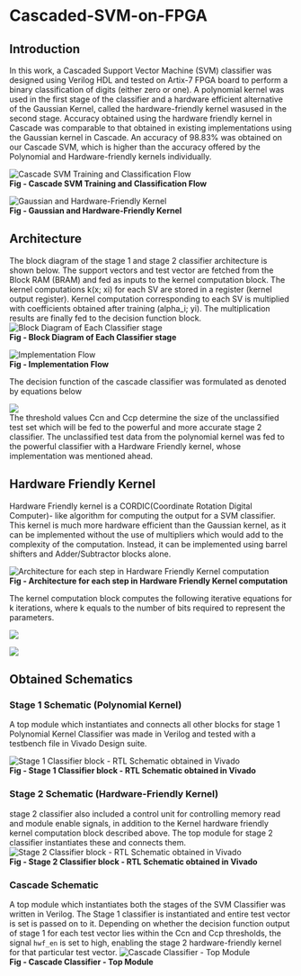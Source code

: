# Cascaded-SVM-on-FPGA
## Introduction
In this work, a Cascaded Support Vector Machine (SVM) classifier was designed
using Verilog HDL and tested on Artix-7 FPGA board to perform a binary classification of digits (either zero or one). A polynomial kernel was used in the first stage of the classifier and a hardware efficient alternative of the Gaussian Kernel, called the hardware-friendly kernel wasused in the second stage. Accuracy obtained using the hardware friendly kernel in Cascade was comparable to that obtained in existing implementations using the Gaussian kernel in Cascade. An accuracy of 98.83% was obtained on our Cascade SVM, which is higher than the accuracy offered by the Polynomial and Hardware-friendly kernels individually.
 
![Cascade SVM Training and Classification Flow](Cascade-SVM-Flow.png) </br>
<b> Fig - Cascade SVM Training and Classification Flow </b> 

![Gaussian and Hardware-Friendly Kernel](Kernels.PNG) </br>
<b> Fig - Gaussian and Hardware-Friendly Kernel </b>

## Architecture
The block diagram of the stage 1 and stage 2 classifier architecture is shown below. The support vectors and test vector are fetched from the Block RAM
(BRAM) and fed as inputs to the kernel computation block. The kernel computations k(x; xi) for each SV are stored
in a register (kernel output register). Kernel computation corresponding to each SV is multiplied with coefficients obtained after training (alpha_i; yi). The multiplication results are finally fed to the decision function block.
![Block Diagram of Each Classifier stage](Block-Diagram-Stage1.png) </br>
<b> Fig - Block Diagram of Each Classifier stage </b>

![Implementation Flow](Our-Classification-Flow.png) </br>
<b> Fig - Implementation Flow </b>


The decision function of the cascade classifier was formulated as denoted by equations below

![](Decision-func-eqn.PNG) </br>
The threshold values Ccn and Ccp determine the size of the unclassified test set which will be fed to the powerful and more accurate stage 2 classifier. The unclassified test data from the polynomial kernel was fed to the powerful classifier with a Hardware Friendly kernel, whose implementation was mentioned ahead.

## Hardware Friendly Kernel
Hardware Friendly kernel is a CORDIC(Coordinate Rotation Digital Computer)- like algorithm for computing the output for a SVM classifier. This kernel is much
more hardware efficient than the Gaussian kernel, as it can be implemented without the use of multipliers which would add to the complexity of the computation. Instead, it can be implemented using barrel shifters and Adder/Subtractor blocks alone. 

![Architecture for each step in Hardware Friendly Kernel computation](hwf_arch.png) </br>
<b> Fig - Architecture for each step in Hardware Friendly Kernel computation </b>

The kernel computation block computes the following iterative equations for k iterations, where k equals to the number of bits required to represent the parameters.

![](hwf_equations1.PNG) </br>

![](hwf_equations2.PNG) </br>


## Obtained Schematics
### Stage 1 Schematic (Polynomial Kernel)
A top module which instantiates and connects all other blocks for stage 1 Polynomial Kernel Classifier was made in Verilog and tested with a testbench file in Vivado Design suite.

![Stage 1 Classifier block - RTL Schematic obtained in Vivado](stage1_schem.png) </br>
<b> Fig - Stage 1 Classifier block - RTL Schematic obtained in Vivado </b>

### Stage 2 Schematic (Hardware-Friendly Kernel)
stage 2 classifier also included a control unit for controlling memory read and module enable signals, in addition to the Kernel hardware friendly kernel computation block described above. The top module for stage 2 classifier instantiates these and connects them.
![Stage 2 Classifier block - RTL Schematic obtained in Vivado](stage_2_schem.PNG) </br>
<b> Fig - Stage 2 Classifier block - RTL Schematic obtained in Vivado </b>

### Cascade Schematic
A top module which instantiates both the stages of the SVM Classifier was written in Verilog. The Stage 1 classifier is instantiated and entire test vector is set
is passed on to it. Depending on whether the decision function output of stage 1 for each test vector lies within the Ccn and Ccp thresholds, the signal `hwf_en` is set to high, enabling the stage 2 hardware-friendly kernel for that particular test vector.
![Cascade Classifier - Top Module](cascade_svm_schem.PNG) </br>
<b> Fig - Cascade Classifier - Top Module </b>
